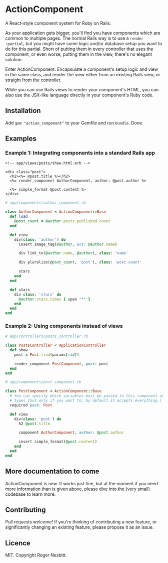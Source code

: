 # ActionComponent

A React-style component system for Ruby on Rails.

As your application gets bigger, you'll find you have components which are common to multiple pages.
The normal Rails way is to use a `render :partial`, but you might have some logic and/or database
setup you want to do for this partial.  Short of putting them in every controller that uses the
component, or even worse, putting them in the view, there's no elegant solution.

Enter ActionComponent.  Encapsulate a component's setup logic and view in the same class, and
render the view either from an existing Rails view, or straight from the controller.

While you can use Rails views to render your component's HTML, you can also use the JSX-like language
directly in your component's Ruby code.

## Installation

Add `gem "action_component"` to your Gemfile and run `bundle`.  Done.

## Examples

### Example 1: Integrating components into a standard Rails app

```html+erb
<!-- app/views/posts/show.html.erb -->

<div class="post">
  <h2><%= @post.title %></h2>
  <%= render_component AuthorComponent, author: @post.author %>

  <%= simple_format @post.content %>
</div>
```

```ruby
# app/components/author_component.rb

class AuthorComponent < ActionComponent::Base
  def load
    @post_count = @author.posts.published.count
  end

  def view
    div(class: 'author') do
      insert image_tag(@author, alt: @author.name)

      div link_to(@author.name, @author), class: 'name'

      div pluralize(@post_count, 'post'), class: 'post-count'

      stars
    end
  end

  def stars
    div class: 'stars' do
      @author.stars.times { span "*" }
    end
  end
end
```

### Example 2: Using components instead of views

```ruby
# app/controllers/posts_controller.rb

class PostsController < ApplicationController
  def show
    post = Post.find(params[:id])

    render_component PostComponent, post: post
  end
end
```

```ruby
# app/components/post_component.rb

class PostComponent < ActionComponent::Base
  # You can specify which variables must be passed to this component and their
  # types (but only if you want to; by default it accepts everything.)
  required post: Post

  def view
    div(class: 'post') do
      h2 @post.title

      component AuthorComponent, author: @post.author

      insert simple_format(@post.content)
    end
  end
end
```

## More documentation to come

ActionComponent is new.  It works just fine, but at the moment if you need more information than is given above,
please dive into the (very small) codebase to learn more.

## Contributing

Pull requests welcome!  If you're thinking of contributing a new feature, or
significantly changing an existing feature, please propose it as an issue.

## Licence

MIT.  Copyright Roger Nesbitt.
